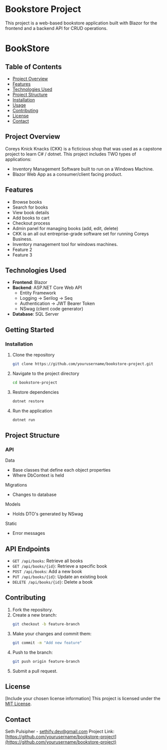 # Bookstore Project

This project is a web-based bookstore application built with Blazor for the frontend and a backend API for CRUD operations.
# BookStore

## Table of Contents
- [Project Overview](#project-overview)
- [Features](#features)
- [Technologies Used](#technologies-used)
- [Project Structure](#project-structure)
- [Installation](#installation)
- [Usage](#usage)
- [Contributing](#contributing)
- [License](#license)
- [Contact](#contact)

## Project Overview
Coreys Knick Knacks (CKK) is a ficticious shop that was used as a capstone project to learn C# / dotnet. 
This project includes TWO types of applications:
- Inventory Management Software built to run on a Windows Machine.
- Blazor Web App as a consumer/client facing product.

## Features

- Browse books
- Search for books
- View book details
- Add books to cart
- Checkout process
- Admin panel for managing books (add, edit, delete)
- CKK is an all out entreprise-grade software set for running Coreys Business.
- Inventory management tool for windows machines.
- Feature 2
- Feature 3

## Technologies Used

- **Frontend**: Blazor
- **Backend**: ASP.NET Core Web API
   - Entity Framework
   - Logging -> Serilog -> Seq
   - Authentication -> JWT Bearer Token
   - NSwag (client code generator)
- **Database**: SQL Server

## Getting Started

### Installation

1. Clone the repository
   ```bash
   git clone https://github.com/yourusername/bookstore-project.git
2. Navigate to the project directory
   ```bash
   cd bookstore-project
3. Restore dependencies
   ```bash
   dotnet restore
4. Run the application
   ```bash
   dotnet run

## Project Structure

### API
Data
- Base classes that define each object properties
- Where DbContext is held

Migrations
- Changes to database

Models
- Holds DTO's generated by NSwag

Static
- Error messages


## API Endpoints
- `GET /api/books`: Retrieve all books
- `GET /api/books/{id}`: Retrieve a specific book
- `POST /api/books`: Add a new book
- `PUT /api/books/{id}`: Update an existing book
- `DELETE /api/books/{id}`: Delete a book


## Contributing
1. Fork the repository.
2. Create a new branch:
    ```bash
    git checkout -b feature-branch
    ```
3. Make your changes and commit them:
    ```bash
    git commit -m "Add new feature"
    ```
4. Push to the branch:
    ```bash
    git push origin feature-branch
    ```
5. Submit a pull request.


## License
[Include your chosen license information]
This project is licensed under the [MIT License](LICENSE).


## Contact
Seth Pulsipher - sethify.dev@gmail.com
Project Link: [https://github.com/yourusername/bookstore-project](https://github.com/yourusername/bookstore-project)
